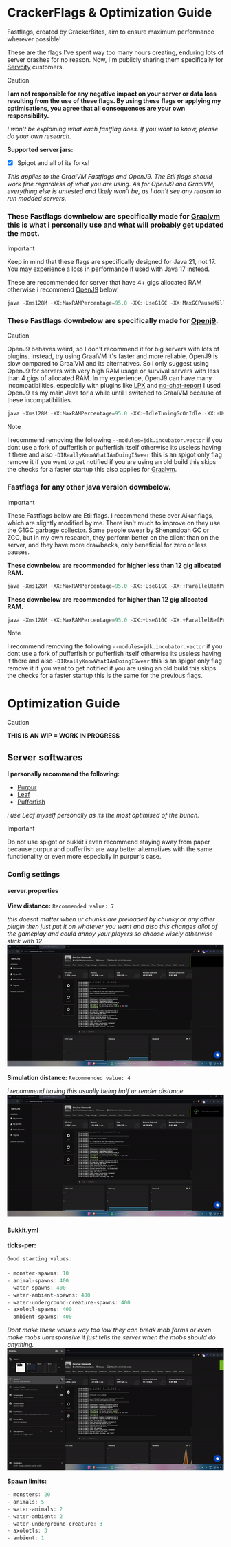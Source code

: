 # CrackerFlags & Optimization Guide
Fastflags, created by CrackerBites, aim to ensure maximum performance wherever possible!

These are the flags I've spent way too many hours creating, enduring lots of server crashes for no reason. Now, I'm publicly sharing them specifically for [Servcity](https://servcity.org/) customers.
> [!CAUTION]
> **I am not responsible for any negative impact on your server or data loss resulting from the use of these flags. By using these flags or applying my optimisations, you agree that all consequences are your own responsibility.**
>
> *I won't be explaining what each fastflag does. If you want to know, please do your own research.*

 **Supported server jars:**
- [x] Spigot and all of its forks!

*This applies to the GraalVM Fastflags and OpenJ9. The Etil flags should work fine regardless of what you are using. As for OpenJ9 and GraalVM, everything else is untested and likely won't be, as I don't see any reason to run modded servers.*

### These Fastflags downbelow are specifically made for [Graalvm](https://www.graalvm.org/downloads/#) this is what i personally use and what will probably get updated the most.
> [!IMPORTANT]
> Keep in mind that these flags are specifically designed for Java 21, not 17. You may experience a loss in performance if used with Java 17 instead.
>
> These are recommended for server that have 4+ gigs allocated RAM otherwise i recommend [OpenJ9](https://github.com/CrackerBites/CrackerFlags?tab=readme-ov-file#these-fastflags-downbelow-are-specifically-made-for-openj9) below!
```java
java -Xms128M -XX:MaxRAMPercentage=95.0 -XX:+UseG1GC -XX:MaxGCPauseMillis=130 -XX:+UnlockExperimentalVMOptions -XX:+UnlockDiagnosticVMOptions -XX:+DisableExplicitGC -XX:+AlwaysPreTouch -XX:+ParallelRefProcEnabled -XX:G1NewSizePercent=28 -XX:G1HeapRegionSize=16M -XX:G1ReservePercent=20 -XX:G1MixedGCCountTarget=3 -XX:InitiatingHeapOccupancyPercent=10 -XX:G1MixedGCLiveThresholdPercent=90 -XX:G1RSetUpdatingPauseTimePercent=0 -XX:SurvivorRatio=32 -XX:MaxTenuringThreshold=1 -XX:+PerfDisableSharedMem -XX:G1SATBBufferEnqueueingThresholdPercent=30 -XX:G1ConcMarkStepDurationMillis=5 -XX:G1RSetUpdatingPauseTimePercent=0 -XX:+UseNUMA -XX:-DontCompileHugeMethods -XX:MaxNodeLimit=240000 -XX:NodeLimitFudgeFactor=8000 -XX:ReservedCodeCacheSize=400M -XX:NonNMethodCodeHeapSize=12M -XX:ProfiledCodeHeapSize=194M -XX:NonProfiledCodeHeapSize=194M -XX:NmethodSweepActivity=1 -XX:+UseCriticalJavaThreadPriority -XX:AllocatePrefetchStyle=3 -XX:+UseTransparentHugePages -XX:LargePageSizeInBytes=2M -XX:+UseLargePages -XX:+EagerJVMCI -XX:+UseFastUnorderedTimeStamps --add-modules=jdk.incubator.vector -DIReallyKnowWhatIAmDoingISwear -jar server.jar --nogui
```
### These Fastflags downbelow are specifically made for [Openj9](https://github.com/eclipse-openj9/openj9).
> [!CAUTION]
> OpenJ9 behaves weird, so I don't recommend it for big servers with lots of plugins. Instead, try using GraalVM it's faster and more reliable. OpenJ9 is slow compared to GraalVM and its alternatives. So i only suggest using OpenJ9 for servers with very high RAM usage or survival servers with less than 4 gigs of allocated RAM. In my experience, OpenJ9 can have many incompatibilities, especially with plugins like [LPX](https://builtbybit.com/resources/lpx-antipacketexploit.15709/) and [no-chat-report](https://modrinth.com/mod/no-chat-reports/versions) I used OpenJ9 as my main Java for a while until I switched to GraalVM because of these incompatibilities.
```java
java -Xms128M -XX:MaxRAMPercentage=95.0 -XX:+IdleTuningGcOnIdle -XX:+UseAggressiveHeapShrink -XX:-OmitStackTraceInFastThrow -XX:+UseFastAccessorMethods -Xshareclasses:allowClasspaths -XX:+AlwaysPreTouch -XX:+ClassRelationshipVerifier -Xshareclasses:cacheDir=./cache -Xaot -XX:+UseCompressedOops -XX:ObjectAlignmentInBytes=256 -Xshareclasses -XX:SharedCacheHardLimit=800M -Xscmx800M -Xtune:virtualized -XX:InitialTenuringThreshold=5 -Dlog4j2.formatMsgNoLookups=true -XX:-DisableExplicitGC -XX:+UnlockExperimentalVMOptions -XX:MaxGCPauseMillis=6 -Djava.net.preferIPv4Stack=true -XX:-ParallelRefProcEnabled -XX:+UseTLAB -Xmn200M -Xmx1G -Xms201M -XX:ParallelGCThreads=2 -XX:ConcGCThreads=1 -DIReallyKnowWhatIAmDoingISwear --add-modules=jdk.incubator.vector -jar server.jar --nogui
```
> [!NOTE]
> I recommend removing the following `--modules=jdk.incubator.vector` if you dont use a fork of pufferfish or pufferfish itself otherwise its useless having it there and also `-DIReallyKnowWhatIAmDoingISwear` this is an spigot only flag remove it if you want to get notified if you are using an old build this skips the checks for a faster startup this also applies for [Graalvm](https://github.com/CrackerBites/CrackerFlags/blob/main/README.md#these-fastflags-downbelow-are-specifically-made-for-graalvm-this-is-what-i-personally-use-and-what-will-probably-get-updated-the-most).
### Fastflags for any other java version downbelow.
> [!IMPORTANT]
> These Fastflags below are Etil flags. I recommend these over Aikar flags, which are slightly modified by me. There isn't much to improve on they use the G1GC garbage collector. Some people swear by Shenandoah GC or ZGC, but in my own research, they perform better on the client than on the server, and they have more drawbacks, only beneficial for zero or less pauses.

**These downbelow are recommended for higher less than 12 gig allocated RAM.**
```java
java -Xms128M -XX:MaxRAMPercentage=95.0 -XX:+UseG1GC -XX:+ParallelRefProcEnabled -XX:MaxGCPauseMillis=200 -XX:+UnlockExperimentalVMOptions -XX:+UnlockDiagnosticVMOptions -XX:+DisableExplicitGC -XX:+AlwaysPreTouch -XX:G1NewSizePercent=30 -XX:G1MaxNewSizePercent=40 -XX:G1HeapRegionSize=8M -XX:G1ReservePercent=20 -XX:G1HeapWastePercent=5 -XX:G1MixedGCCountTarget=4 -XX:InitiatingHeapOccupancyPercent=15 -XX:G1MixedGCLiveThresholdPercent=90 -XX:G1RSetUpdatingPauseTimePercent=5 -XX:SurvivorRatio=32 -XX:+PerfDisableSharedMem -XX:MaxTenuringThreshold=1 -XX:-UseBiasedLocking -XX:UseAVX=3 -XX:+UseStringDeduplication -XX:+UseFastUnorderedTimeStamps -XX:+UseAES -XX:+UseAESIntrinsics -XX:UseSSE=4 -XX:+UseFMA -XX:AllocatePrefetchStyle=1 -XX:+UseLoopPredicate -XX:+RangeCheckElimination -XX:+EliminateLocks -XX:+DoEscapeAnalysis -XX:+UseCodeCacheFlushing -XX:+SegmentedCodeCache -XX:+UseFastJNIAccessors -XX:+OptimizeStringConcat -XX:+UseCompressedOops -XX:+UseThreadPriorities -XX:+OmitStackTraceInFastThrow -XX:+TrustFinalNonStaticFields -XX:ThreadPriorityPolicy=1 -XX:+UseInlineCaches -XX:+RewriteBytecodes -XX:+RewriteFrequentPairs -XX:+UseNUMA -XX:-DontCompileHugeMethods -XX:+UseFPUForSpilling -XX:+UseFastStosb -XX:+UseNewLongLShift -XX:+UseVectorCmov -XX:+UseXMMForArrayCopy -XX:+UseXmmI2D -XX:+UseXmmI2F -XX:+UseXmmLoadAndClearUpper -XX:+UseXmmRegToRegMoveAll -Dfile.encoding=UTF-8 -Xlog:async -Djava.security.egd=file:/dev/urandom -DIReallyKnowWhatIAmDoingISwear --add-modules jdk.incubator.vector -jar server.jar nogui
```
**These downbelow are recommended for higher than 12 gig allocated RAM.**
```java
java -Xms128M -XX:MaxRAMPercentage=95.0 -XX:+UseG1GC -XX:+ParallelRefProcEnabled -XX:MaxGCPauseMillis=200 -XX:+UnlockExperimentalVMOptions -XX:+UnlockDiagnosticVMOptions -XX:+DisableExplicitGC -XX:+AlwaysPreTouch -XX:G1NewSizePercent=40 -XX:G1MaxNewSizePercent=50 -XX:G1HeapRegionSize=16M -XX:G1ReservePercent=15 -XX:G1HeapWastePercent=5 -XX:G1MixedGCCountTarget=4 -XX:InitiatingHeapOccupancyPercent=20 -XX:G1MixedGCLiveThresholdPercent=90 -XX:G1RSetUpdatingPauseTimePercent=5 -XX:SurvivorRatio=32 -XX:+PerfDisableSharedMem -XX:MaxTenuringThreshold=1 -XX:-UseBiasedLocking -XX:UseAVX=3 -XX:+UseStringDeduplication -XX:+UseFastUnorderedTimeStamps -XX:+UseAES -XX:+UseAESIntrinsics -XX:UseSSE=4 -XX:+UseFMA -XX:AllocatePrefetchStyle=1 -XX:+UseLoopPredicate -XX:+RangeCheckElimination -XX:+EliminateLocks -XX:+DoEscapeAnalysis -XX:+UseCodeCacheFlushing -XX:+SegmentedCodeCache -XX:+UseFastJNIAccessors -XX:+OptimizeStringConcat -XX:+UseCompressedOops -XX:+UseThreadPriorities -XX:+OmitStackTraceInFastThrow -XX:+TrustFinalNonStaticFields -XX:ThreadPriorityPolicy=1 -XX:+UseInlineCaches -XX:+RewriteBytecodes -XX:+RewriteFrequentPairs -XX:+UseNUMA -XX:-DontCompileHugeMethods -XX:+UseFPUForSpilling -XX:+UseFastStosb -XX:+UseNewLongLShift -XX:+UseVectorCmov -XX:+UseXMMForArrayCopy -XX:+UseXmmI2D -XX:+UseXmmI2F -XX:+UseXmmLoadAndClearUpper -XX:+UseXmmRegToRegMoveAll -Dfile.encoding=UTF-8 -Xlog:async -Djava.security.egd=file:/dev/urandom -DIReallyKnowWhatIAmDoingISwear --add-modules jdk.incubator.vector -jar server.jar nogui
```
> [!NOTE]
> I recommend removing the following `--modules=jdk.incubator.vector` if you dont use a fork of pufferfish or pufferfish itself otherwise its useless having it there and also `-DIReallyKnowWhatIAmDoingISwear` this is an spigot only flag remove it if you want to get notified if you are using an old build this skips the checks for a faster startup this is the same for the previous flags.

# Optimization Guide
> [!CAUTION]
> **THIS IS AN WIP = WORK IN PROGRESS**
## Server softwares
**I personally recommend the following:**
- [Purpur](https://purpurmc.org/)
- [Leaf](https://github.com/Winds-Studio/Leaf)
- [Pufferfish](https://github.com/pufferfish-gg/Pufferfish)

*i use Leaf myself personally as its the most optimised of the bunch.*
> [!IMPORTANT]
> Do not use spigot or bukkit i even recommend staying away from paper because purpur and pufferfish are way better alternatives with the same functionality or even more especially in purpur's case.

### Config settings

#### server.properties

**View distance:**
`Recommended value: 7`

*this doesnt matter when ur chunks are preloaded by chunky or any other plugin then just put it on whatever you want and also this changes allot of the gameplay and could annoy your players so choose wisely otherwise stick with 12.*
![](https://github.com/CrackerBites/CrackerFlags/blob/main/Preview%201.gif)

**Simulation distance:**
`Recommended value: 4`

*i recommend having this usually being half ur render distance*
![](https://github.com/CrackerBites/CrackerFlags/blob/main/Preview%202.0.gif)

#### Bukkit.yml

**ticks-per:** 
```java
Good starting values:

- monster-spawns: 10
- animal-spawns: 400
- water-spawns: 400
- water-ambient-spawns: 400
- water-underground-creature-spawns: 400
- axolotl-spawns: 400
- ambient-spawns: 400
```
*Dont make these values way too low they can break mob farms or even make mobs unresponsive it just tells the server when the mobs should do anything.*
![](https://github.com/CrackerBites/CrackerFlags/blob/main/Preview%203.gif)

**Spawn limits:**
```java
- monsters: 20
- animals: 5
- water-animals: 2
- water-ambient: 2
- water-underground-creature: 3
- axolotls: 3
- ambient: 1
```

